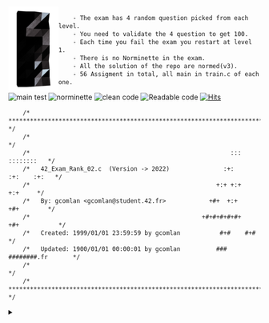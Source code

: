 <img align="left" width="100" height="169" src="42_logo.png">

		- The exam has 4 random question picked from each level.
		- You need to validate the 4 question to get 100.
		- Each time you fail the exam you restart at level 1.
		- There is no Norminette in the exam.
		- All the solution of the repo are normed(v3).
		- 56 Assigment in total, all main in train.c of each one.

 ![main test](https://badgen.net/badge/main/Main-Test/red?icon=github&label)
 ![norminette](https://badgen.net/badge/Norminette/42-Norminette-v3-Passed/green?icon=github&label)
 ![clean code](https://badgen.net/badge/clean-Code/Clean-Code/blue?icon=github&label)
 ![Readable code](https://badgen.net/badge/Readable-code/Readable-code/white?icon=github&label)
 [![Hits](https://hits.seeyoufarm.com/api/count/incr/badge.svg?url=https%3A%2F%2Fgithub.com%2FComlanGiovanni%2F42-Exam-Rank-02&count_bg=%237F827C&title_bg=%23555555&icon=datacamp.svg&icon_color=%23C8BCBC&title=views&edge_flat=false)](https://hits.seeyoufarm.com)

```
	/* ************************************************************************** */
	/*                                                                            */
	/*                                                        :::      ::::::::   */
	/*   42_Exam_Rank_02.c  (Version -> 2022)               :+:      :+:    :+:   */
	/*                                                    +:+ +:+         +:+     */
	/*   By: gcomlan <gcomlan@student.42.fr>            +#+  +:+       +#+        */
	/*                                                +#+#+#+#+#+   +#+           */
	/*   Created: 1999/01/01 23:59:59 by gcomlan           #+#    #+#             */
	/*   Updated: 1900/01/01 00:00:01 by gcomlan          ###   ########.fr       */
	/*                                                                            */
	/* ************************************************************************** */
```

<details>
<summary></summary>
“First, solve the problem. Then, write the code.”  – John Johnson
</details>
